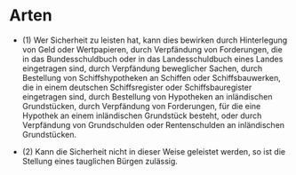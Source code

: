 # Arten

- (1) Wer Sicherheit zu leisten hat, kann dies bewirken durch Hinterlegung von Geld oder Wertpapieren, durch Verpfändung von Forderungen, die in das Bundesschuldbuch oder in das Landesschuldbuch eines Landes eingetragen sind, durch Verpfändung beweglicher Sachen, durch Bestellung von Schiffshypotheken an Schiffen oder Schiffsbauwerken, die in einem deutschen Schiffsregister oder Schiffsbauregister eingetragen sind, durch Bestellung von Hypotheken an inländischen Grundstücken, durch Verpfändung von Forderungen, für die eine Hypothek an einem inländischen Grundstück besteht, oder durch Verpfändung von Grundschulden oder Rentenschulden an inländischen Grundstücken.

- (2) Kann die Sicherheit nicht in dieser Weise geleistet werden, so ist die Stellung eines tauglichen Bürgen zulässig.

